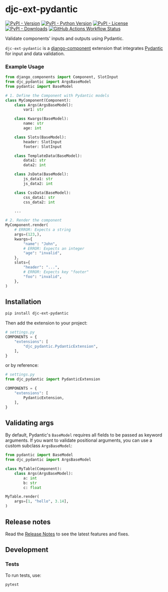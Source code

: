 # djc-ext-pydantic

[![PyPI - Version](https://img.shields.io/pypi/v/djc-ext-pydantic)](https://pypi.org/project/djc-ext-pydantic/) [![PyPI - Python Version](https://img.shields.io/pypi/pyversions/djc-ext-pydantic)](https://pypi.org/project/djc-ext-pydantic/) [![PyPI - License](https://img.shields.io/pypi/l/djc-ext-pydantic)](https://github.com/django-components/djc-ext-pydantic/blob/main/LICENSE) [![PyPI - Downloads](https://img.shields.io/pypi/dm/djc-ext-pydantic)](https://pypistats.org/packages/djc-ext-pydantic) [![GitHub Actions Workflow Status](https://img.shields.io/github/actions/workflow/status/django-components/djc-ext-pydantic/tests.yml)](https://github.com/django-components/djc-ext-pydantic/actions/workflows/tests.yml)

Validate components' inputs and outputs using Pydantic.

`djc-ext-pydantic` is a [django-component](https://github.com/django-components/django-components) extension that integrates [Pydantic](https://pydantic.dev/) for input and data validation.

### Example Usage

```python
from django_components import Component, SlotInput
from djc_pydantic import ArgsBaseModel
from pydantic import BaseModel

# 1. Define the Component with Pydantic models
class MyComponent(Component):
    class Args(ArgsBaseModel):
        var1: str

    class Kwargs(BaseModel):
        name: str
        age: int

    class Slots(BaseModel):
        header: SlotInput
        footer: SlotInput

    class TemplateData(BaseModel):
        data1: str
        data2: int

    class JsData(BaseModel):
        js_data1: str
        js_data2: int

    class CssData(BaseModel):
        css_data1: str
        css_data2: int

    ...

# 2. Render the component
MyComponent.render(
    # ERROR: Expects a string
    args=(123,),
    kwargs={
        "name": "John",
        # ERROR: Expects an integer
        "age": "invalid",
    },
    slots={
        "header": "...",
        # ERROR: Expects key "footer"
        "foo": "invalid",
    },
)
```

## Installation

```bash
pip install djc-ext-pydantic
```

Then add the extension to your project:

```python
# settings.py
COMPONENTS = {
    "extensions": [
        "djc_pydantic.PydanticExtension",
    ],
}
```

or by reference:

```python
# settings.py
from djc_pydantic import PydanticExtension

COMPONENTS = {
    "extensions": [
        PydanticExtension,
    ],
}
```

## Validating args

By default, Pydantic's `BaseModel` requires all fields to be passed as keyword arguments. If you want to validate positional arguments, you can use a custom subclass `ArgsBaseModel`:

```python
from pydantic import BaseModel
from djc_pydantic import ArgsBaseModel

class MyTable(Component):
    class Args(ArgsBaseModel):
        a: int
        b: str
        c: float

MyTable.render(
    args=[1, "hello", 3.14],
)
```

## Release notes

Read the [Release Notes](https://github.com/django-components/djc-ext-pydantic/tree/main/CHANGELOG.md)
to see the latest features and fixes.

## Development

### Tests

To run tests, use:

```bash
pytest
```
